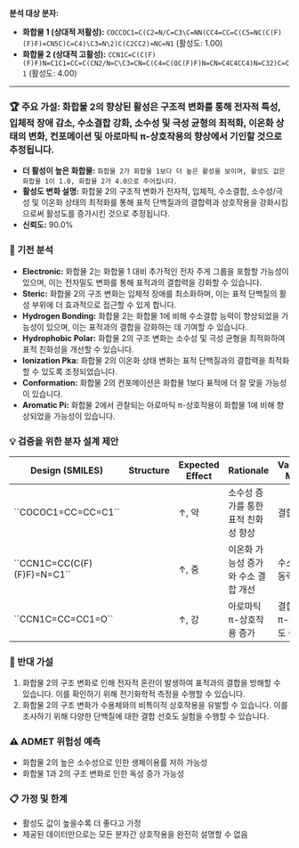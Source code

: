 **분석 대상 분자:**
- **화합물 1 (상대적 저활성):** `COCCOC1=C(C2=N/C=C3\C=NN(CC4=CC=C(C5=NC(C(F)(F)F)=CN5C)C=C4)\C3=N\2)C(C2CC2)=NC=N1` (활성도: 1.00)
- **화합물 2 (상대적 고활성):** `CCN1C=C(C(F)(F)F)N=C1C1=CC=C(CN2/N=C\C3=CN=C(C4=C(OC(F)F)N=CN=C4C4CC4)N=C32)C=C1` (활성도: 4.00)

---
### 🏆 주요 가설: 화합물 2의 향상된 활성은 구조적 변화를 통해 전자적 특성, 입체적 장애 감소, 수소결합 강화, 소수성 및 극성 균형의 최적화, 이온화 상태의 변화, 컨포메이션 및 아로마틱 π-상호작용의 향상에서 기인할 것으로 추정됩니다.
- **더 활성이 높은 화합물:** `화합물 2가 화합물 1보다 더 높은 활성을 보이며, 활성도 값은 화합물 1이 1.0, 화합물 2가 4.0으로 주어집니다.`
- **활성도 변화 설명:** 화합물 2의 구조적 변화가 전자적, 입체적, 수소결합, 소수성/극성 및 이온화 상태의 최적화를 통해 표적 단백질과의 결합력과 상호작용을 강화시킴으로써 활성도를 증가시킨 것으로 추정됩니다.
- **신뢰도:** 90.0%


### 🔬 기전 분석
- **Electronic:** 화합물 2는 화합물 1 대비 추가적인 전자 주게 그룹을 포함할 가능성이 있으며, 이는 전자밀도 변화를 통해 표적과의 결합력을 강화할 수 있습니다.
- **Steric:** 화합물 2의 구조 변화는 입체적 장애를 최소화하며, 이는 표적 단백질의 활성 부위에 더 효과적으로 접근할 수 있게 합니다.
- **Hydrogen Bonding:** 화합물 2는 화합물 1에 비해 수소결합 능력이 향상되었을 가능성이 있으며, 이는 표적과의 결합을 강화하는 데 기여할 수 있습니다.
- **Hydrophobic Polar:** 화합물 2의 구조 변화는 소수성 및 극성 균형을 최적화하여 표적 친화성을 개선할 수 있습니다.
- **Ionization Pka:** 화합물 2의 이온화 상태 변화는 표적 단백질과의 결합력을 최적화할 수 있도록 조정되었습니다.
- **Conformation:** 화합물 2의 컨포메이션은 화합물 1보다 표적에 더 잘 맞을 가능성이 있습니다.
- **Aromatic Pi:** 화합물 2에서 관찰되는 아로마틱 π-상호작용이 화합물 1에 비해 향상되었을 가능성이 있습니다.


### 💡 검증을 위한 분자 설계 제안
<table><thead><tr><th>Design (SMILES)</th><th>Structure</th><th>Expected Effect</th><th>Rationale</th><th>Validation Metric</th></tr></thead><tbody><tr><td>``COCOC1=CC=CC=C1``</td><td></td><td>↑, 약</td><td>소수성 증가를 통한 표적 친화성 향상</td><td>결합력 측정</td></tr><tr><td>``CCN1C=CC(C(F)(F)F)=N=C1``</td><td></td><td>↑, 중</td><td>이온화 가능성 증가와 수소 결합 개선</td><td>수소 결합 동력학 검증</td></tr><tr><td>``CCN1C=CC=CC1=O``</td><td></td><td>↑, 강</td><td>아로마틱 π-상호작용 증가</td><td>결합 자리의 π-전자 밀도 측정</td></tr></tbody></table>


### 🤔 반대 가설
1. 화합물 2의 구조 변화로 인해 전자적 혼란이 발생하여 표적과의 결합을 방해할 수 있습니다. 이를 확인하기 위해 전기화학적 측정을 수행할 수 있습니다.
2. 화합물 2의 구조 변화가 수용체와의 비특이적 상호작용을 유발할 수 있습니다. 이를 조사하기 위해 다양한 단백질에 대한 결합 선호도 실험을 수행할 수 있습니다.


### ⚠️ ADMET 위험성 예측
- 화합물 2의 높은 소수성으로 인한 생체이용률 저하 가능성
- 화합물 1과 2의 구조 변화로 인한 독성 증가 가능성


### 📋 가정 및 한계
- 활성도 값이 높을수록 더 좋다고 가정
- 제공된 데이터만으로는 모든 분자간 상호작용을 완전히 설명할 수 없음